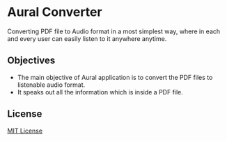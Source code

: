 # Aural Converter
Converting PDF file to Audio format in a most simplest way, where in each and every user can easily listen to it anywhere anytime.
## Objectives
-	The  main objective of  Aural  application  is  to  convert the  PDF  files to  listenable audio format. 
-	It speaks out all the information which is inside a PDF file.

## License

[MIT License](LICENSE)
